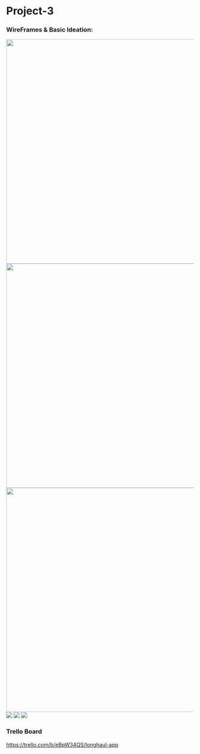 # Project-3

### WireFrames & Basic Ideation:

<img src = "./wireframes/markerwireframe1.jpg" width="800" height="600">
<img src = "./wireframes/markerwireframe2.jpg" width="800" height="600">
<img src = "./wireframes/Ideation.jpg" width="800" height="600">
<img src = "./wireframes/selectBus.png">
<img src = "./wireframes/selectRoute.png">
<img src = "./wireframes/selectStop.png">

### Trello Board

https://trello.com/b/eBpW34QS/longhaul-app


